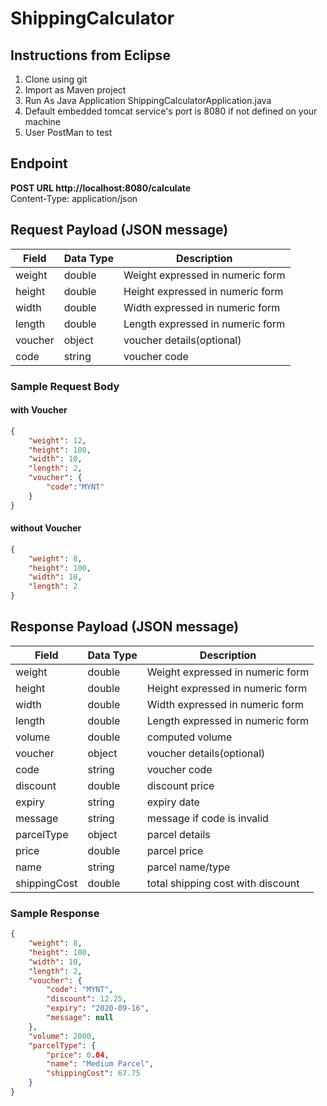 # ShippingCalculator

## Instructions from Eclipse
1. Clone using git
2. Import as Maven project
3. Run As Java Application ShippingCalculatorApplication.java
4. Default embedded tomcat service's port is 8080 if not defined on your machine
5. User PostMan to test

## Endpoint
<b>POST URL http://localhost:8080/calculate </b>  <br />
Content-Type: application/json

## Request Payload (JSON message)
|Field|Data Type|Description|
|----|-----|-------|   
|weight|double|Weight expressed in numeric form|
|height|double|Height expressed in numeric form|
|width|double|Width expressed in numeric form|
|length|double|Length expressed in numeric form|
|voucher|object|voucher details(optional)|
|code|string|voucher code|

### Sample Request Body
#### with Voucher
```json
{
    "weight": 12,
    "height": 100,
    "width": 10,
    "length": 2,
    "voucher": {
    	"code":"MYNT"
    }
}
```

#### without Voucher
```json
{
    "weight": 8,
    "height": 100,
    "width": 10,
    "length": 2
}
```

## Response Payload (JSON message)
|Field|Data Type|Description|
|----|-----|-------|   
|weight|double|Weight expressed in numeric form|
|height|double|Height expressed in numeric form|
|width|double|Width expressed in numeric form|
|length|double|Length expressed in numeric form|
|volume|double|computed volume|
|voucher|object|voucher details(optional)|
|code|string|voucher code|
|discount|double|discount price|
|expiry|string|expiry date|
|message|string|message if code is invalid|
|parcelType|object|parcel details|
|price|double|parcel price|
|name|string|parcel name/type|
|shippingCost|double|total shipping cost with discount|

### Sample Response
```json
{
    "weight": 8,
    "height": 100,
    "width": 10,
    "length": 2,
    "voucher": {
        "code": "MYNT",
        "discount": 12.25,
        "expiry": "2020-09-16",
        "message": null
    },
    "volume": 2000,
    "parcelType": {
        "price": 0.04,
        "name": "Medium Parcel",
        "shippingCost": 67.75
    }
}
```
